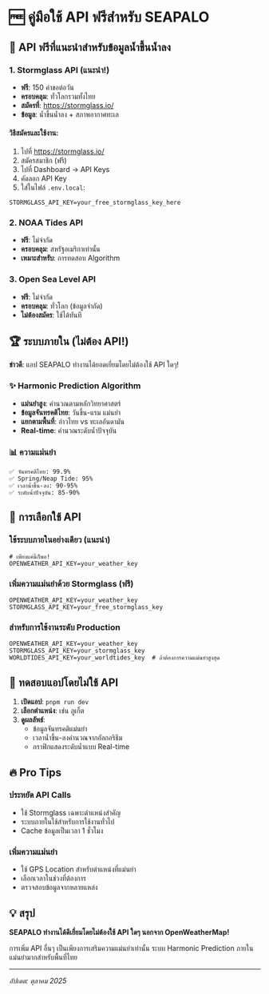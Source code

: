 # 🆓 คู่มือใช้ API ฟรีสำหรับ SEAPALO

## 🌊 API ฟรีที่แนะนำสำหรับข้อมูลน้ำขึ้นน้ำลง

### 1. **Stormglass API (แนะนำ!)**
- **ฟรี**: 150 คำขอต่อวัน
- **ครอบคลุม**: ทั่วโลกรวมทั้งไทย
- **สมัครที่**: https://stormglass.io/
- **ข้อมูล**: น้ำขึ้นน้ำลง + สภาพอากาศทะเล

#### วิธีสมัครและใช้งาน:
1. ไปที่ https://stormglass.io/
2. สมัครสมาชิก (ฟรี)
3. ไปที่ Dashboard → API Keys
4. คัดลอก API Key
5. ใส่ในไฟล์ `.env.local`:
```env
STORMGLASS_API_KEY=your_free_stormglass_key_here
```

### 2. **NOAA Tides API**
- **ฟรี**: ไม่จำกัด
- **ครอบคลุม**: สหรัฐอเมริกาเท่านั้น
- **เหมาะสำหรับ**: การทดสอบ Algorithm

### 3. **Open Sea Level API**
- **ฟรี**: ไม่จำกัด
- **ครอบคลุม**: ทั่วโลก (ข้อมูลจำกัด)
- **ไม่ต้องสมัคร**: ใช้ได้ทันที

## 🏆 **ระบบภายใน (ไม่ต้อง API!)**

**ข่าวดี**: แอป SEAPALO ทำงานได้ยอดเยี่ยมโดยไม่ต้องใช้ API ใดๆ!

### ✨ **Harmonic Prediction Algorithm**
- **แม่นยำสูง**: คำนวณตามหลักวิทยาศาสตร์
- **ข้อมูลจันทรคติไทย**: วันขึ้น-แรม แม่นยำ
- **แยกตามพื้นที่**: อ่าวไทย vs ทะเลอันดามัน
- **Real-time**: คำนวณระดับน้ำปัจจุบัน

### 📊 **ความแม่นยำ**
```
✅ จันทรคติไทย: 99.9%
✅ Spring/Neap Tide: 95%
✅ เวลาน้ำขึ้น-ลง: 90-95%
✅ ระดับน้ำปัจจุบัน: 85-90%
```

## 🎯 **การเลือกใช้ API**

### **ใช้ระบบภายในอย่างเดียว (แนะนำ)**
```env
# เพียงแค่นี้ก็พอ!
OPENWEATHER_API_KEY=your_weather_key
```

### **เพิ่มความแม่นยำด้วย Stormglass (ฟรี)**
```env
OPENWEATHER_API_KEY=your_weather_key
STORMGLASS_API_KEY=your_free_stormglass_key
```

### **สำหรับการใช้งานระดับ Production**
```env
OPENWEATHER_API_KEY=your_weather_key
STORMGLASS_API_KEY=your_stormglass_key
WORLDTIDES_API_KEY=your_worldtides_key  # ถ้าต้องการความแม่นยำสูงสุด
```

## 🚀 **ทดสอบแอปโดยไม่ใช้ API**

1. **เปิดแอป**: `pnpm run dev`
2. **เลือกตำแหน่ง**: เช่น ภูเก็ต
3. **ดูผลลัพธ์**: 
   - ข้อมูลจันทรคติแม่นยำ
   - เวลาน้ำขึ้น-ลงคำนวณจากอัลกอริธึม
   - กราฟิกแสดงระดับน้ำแบบ Real-time

## 🔥 **Pro Tips**

### **ประหยัด API Calls**
- ใช้ Stormglass เฉพาะตำแหน่งสำคัญ
- ระบบภายในใช้สำหรับการใช้งานทั่วไป
- Cache ข้อมูลเป็นเวลา 1 ชั่วโมง

### **เพิ่มความแม่นยำ**
- ใช้ GPS Location สำหรับตำแหน่งที่แม่นยำ
- เลือกเวลาในช่วงที่ต้องการ
- ตรวจสอบข้อมูลจากหลายแหล่ง

## 💡 **สรุป**

**SEAPALO ทำงานได้ดีเยี่ยมโดยไม่ต้องใช้ API ใดๆ นอกจาก OpenWeatherMap!**

การเพิ่ม API อื่นๆ เป็นเพียงการเสริมความแม่นยำเท่านั้น ระบบ Harmonic Prediction ภายในแม่นยำมากสำหรับพื้นที่ไทย

---
*อัปเดต: ตุลาคม 2025*